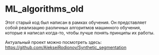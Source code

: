 # ML_algorithms_old
Этот старый код был написан в рамках обучения. Он представляет собой реализацию различных алгоритмов машинного обучения, которые я написал когда-то, чтобы лучше понять принципы их работы.

Актуальный проект можно посмотреть здесь: https://github.com/AlekseiRodionov/Synthetic_segmentation
